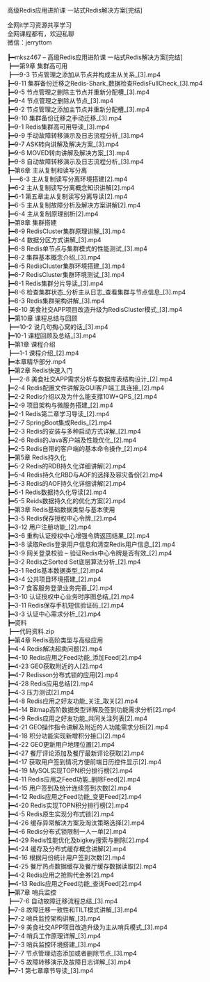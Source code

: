 高级Redis应用进阶课 一站式Redis解决方案[完结]

全网it学习资源共享学习<br>全网课程都有，欢迎私聊<br>微信：jerryttom<br>

┣━mksz467 – 高级Redis应用进阶课 一站式Redis解决方案[完结]<br> ┣━第9章 集群高可用<br> ┣━9-3 节点管理之添加从节点并构成主从关系_[3].mp4<br> ┣━9-11 集群备份迁移之Redis-Shark_数据检查RedisFullCheck_[3].mp4<br> ┣━9-5 节点管理之删除主节点并重新分配槽_[3].mp4<br> ┣━9-4 节点管理之删除从节点_[3].mp4<br> ┣━9-2 节点管理之添加主节点并重新分配槽_[3].mp4<br> ┣━9-10 集群备份迁移之手动迁移_[3].mp4<br> ┣━9-1 Redis集群高可用导读_[3].mp4<br> ┣━9-9 手动故障转移演示及日志流程分析_[3].mp4<br> ┣━9-7 ASK转向讲解及解决方案_[3].mp4<br> ┣━9-6 MOVED转向讲解及解决方案_[3].mp4<br> ┣━9-8 自动故障转移演示及日志流程分析_[3].mp4<br> ┣━第6章 主从复制和读写分离<br> ┣━6-3 主从复制读写分离环境搭建[2].mp4<br> ┣━6-2 主从复制读写分离概念知识讲解[2].mp4<br> ┣━6-1 第五章主从复制读写分离导读[2].mp4<br> ┣━6-5 主从复制故障分析及解决方案讲解[2].mp4<br> ┣━6-4 主从复制原理剖析[2].mp4<br> ┣━第8章 集群搭建<br> ┣━8-9 RedisCluster集群原理讲解_[3].mp4<br> ┣━8-4 数据分区方式讲解_[3].mp4<br> ┣━8-8 Redis单节点与集群模式的性能测试_[3].mp4<br> ┣━8-2 集群基本概念介绍_[3].mp4<br> ┣━8-5 RedisCluster集群环境搭建_[3].mp4<br> ┣━8-7 RedisCluster集群环境测试_[3].mp4<br> ┣━8-1 Redis集群分片导读_[3].mp4<br> ┣━8-6 检查集群状态_分析主从日志_查看集群与节点信息_[3].mp4<br> ┣━8-3 Redis集群架构讲解_[3].mp4<br> ┣━8-10 美食社交APP项目改造升级为RedisCluster模式_[3].mp4<br> ┣━第10章 课程总结与回顾<br> ┣━10-2 说几句掏心窝的话_[3].mp4<br> ┣━10-1 课程回顾及总结_[3].mp4<br> ┣━第1章 课程介绍<br> ┣━1-1 课程介绍_[2].mp4<br> ┣━本章精华部分.mp4<br> ┣━第2章 Redis快速入门<br> ┣━2-8 美食社交APP需求分析与数据库表结构设计_[2].mp4<br> ┣━2-4 Redis配置文件讲解及GUI客户端工具连接_[2].mp4<br> ┣━2-2 Redis介绍以及为什么能支撑10W+QPS_[2].mp4<br> ┣━2-9 项目架构与微服务搭建_[2].mp4<br> ┣━2-1 Redis第二章学习导读_[2].mp4<br> ┣━2-7 SpringBoot集成Redis_[2].mp4<br> ┣━2-3 Redis的安装与多种启动方式详解_[2].mp4<br> ┣━2-6 Redis的Java客户端及性能优化_[2].mp4<br> ┣━2-5 Redis自带的客户端的基本命令操作_[2].mp4<br> ┣━第5章 Redis持久化<br> ┣━5-2 Redis的RDB持久化详细讲解[2].mp4<br> ┣━5-4 Redis持久化RBD与AOF的选择及容灾备份[2].mp4<br> ┣━5-3 Redis的AOF持久化详细讲解[2].mp4<br> ┣━5-1 Redis数据持久化导读[2].mp4<br> ┣━5-5 Reids数据持久化的优化方案[2].mp4<br> ┣━第3章 Redis基础数据类型与基本使用<br> ┣━3-5 Redis保存授权中心令牌_[2].mp4<br> ┣━3-12 用户注册功能_[2].mp4<br> ┣━3-6 重构认证授权中心增强令牌返回结果_[2].mp4<br> ┣━3-8 读取Redis登录用户信息和清空Redis用户信息_[2].mp4<br> ┣━3-9 网关登录校验 – 验证Redis中心令牌是否有效_[2].mp4<br> ┣━3-2 Redis之Sorted Set底层算法分析_[2].mp4<br> ┣━3-1 Redis基本数据类型_[2].mp4<br> ┣━3-4 公共项目环境搭建_[2].mp4<br> ┣━3-7 食客服务登录业务完善_[2].mp4<br> ┣━3-10 认证授权中心业务时序图总结_[2].mp4<br> ┣━3-11 Redis保存手机短信验证码_[2].mp4<br> ┣━3-3 认证中心需求分析_[2].mp4<br> ┣━资料<br> ┣━代码资料.zip<br> ┣━第4章 Redis高阶类型与高级应用<br> ┣━4-4 Redis解决超卖问题[2].mp4<br> ┣━4-10 Redis应用之Feed功能_添加Feed[2].mp4<br> ┣━4-23 GEO获取附近的人[2].mp4<br> ┣━4-7 Redisson分布式锁的应用[2].mp4<br> ┣━4-28 Redis应用总结[2].mp4<br> ┣━4-3 压力测试[2].mp4<br> ┣━4-8 Redis应用之好友功能_关注_取关[2].mp4<br> ┣━4-14 Bitmap高阶数据类型详解及签到功能需求分析[2].mp4<br> ┣━4-9 Redis应用之好友功能_共同关注列表[2].mp4<br> ┣━4-21 GEO操作指令讲解及附近的人功能需求分析[2].mp4<br> ┣━4-18 积分功能实现新增积分接口[2].mp4<br> ┣━4-22 GEO更新用户地理位置[2].mp4<br> ┣━4-27 餐厅评论添加及餐厅最新评论获取[2].mp4<br> ┣━4-17 获取用户签到情况方便前端日历控件显示[2].mp4<br> ┣━4-19 MySQL实现TOPN积分排行榜[2].mp4<br> ┣━4-11 Redis应用之Feed功能_删除Feed[2].mp4<br> ┣━4-15 用户签到及统计连续签到次数[2].mp4<br> ┣━4-12 Redis应用之Feed功能_变更Feed[2].mp4<br> ┣━4-20 Redis实现TOPN积分排行榜[2].mp4<br> ┣━4-5 Redis原生实现分布式锁[2].mp4<br> ┣━4-26 缓存异常解决方案及淘汰策略选择[2].mp4<br> ┣━4-6 Redis分布式锁限制一人一单[2].mp4<br> ┣━4-29 Redis性能优化及bigkey搜索与删除[2].mp4<br> ┣━4-24 缓存及分布式缓存概念讲解[2].mp4<br> ┣━4-16 根据月份统计用户签到次数[2].mp4<br> ┣━4-25 餐厅热点数据缓存及餐厅缓存数据读取[2].mp4<br> ┣━4-2 Redis应用之抢购代金券[2].mp4<br> ┣━4-13 Redis应用之Feed功能_查询Feed[2].mp4<br> ┣━第7章 哨兵监控<br> ┣━7-6 自动故障迁移流程总结_[3].mp4<br> ┣━7-8 故障迁移一致性和TILT模式讲解_[3].mp4<br> ┣━7-2 哨兵监控架构讲解_[3].mp4<br> ┣━7-9 美食社交APP项目改造升级为主从哨兵模式_[3].mp4<br> ┣━7-4 哨兵工作原理详解_[3].mp4<br> ┣━7-3 哨兵监控环境搭建_[3].mp4<br> ┣━7-7 节点管理动态添加或者删除节点_[3].mp4<br> ┣━7-5 故障转移演示及故障日志详解_[3].mp4<br> ┣━7-1 第七章章节导读_[3].mp4